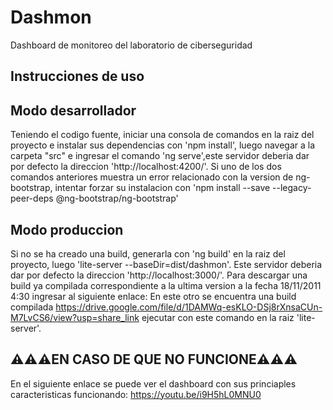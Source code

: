 # Dashmon

Dashboard de monitoreo del laboratorio de ciberseguridad

## Instrucciones de uso

## Modo desarrollador

Teniendo el codigo fuente, iniciar una consola de comandos en la raiz del proyecto e instalar sus dependencias con 'npm install', luego navegar a la carpeta "src" e ingresar el comando 'ng serve',este servidor deberia dar por defecto la direccion 'http://localhost:4200/'.
Si uno de los dos comandos anteriores muestra un error relacionado con la version de ng-bootstrap, intentar forzar su instalacion con 'npm install --save --legacy-peer-deps @ng-bootstrap/ng-bootstrap'

## Modo produccion

Si no se ha creado una build, generarla con 'ng build' en la raiz del proyecto, luego 'lite-server --baseDir=dist/dashmon'.
Este servidor deberia dar por defecto la direccion 'http://localhost:3000/'.
Para descargar una build ya compilada correspondiente a la ultima version a la fecha 18/11/2011 4:30 ingresar al siguiente enlace:
En este otro se encuentra una build compilada https://drive.google.com/file/d/1DAMWq-esKLO-DSj8rXnsaCUn-M7LvCS6/view?usp=share_link
ejecutar con este comando en la raiz 'lite-server'.

## ⚠️⚠️⚠️EN CASO DE QUE NO FUNCIONE⚠️⚠️⚠️
En el siguiente enlace se puede ver el dashboard con sus princiaples caracteristicas funcionando:
https://youtu.be/i9H5hL0MNU0

